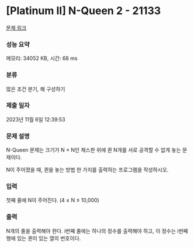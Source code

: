 # [Platinum II] N-Queen 2 - 21133 

[문제 링크](https://www.acmicpc.net/problem/21133) 

### 성능 요약

메모리: 34052 KB, 시간: 68 ms

### 분류

많은 조건 분기, 해 구성하기

### 제출 일자

2023년 11월 6일 12:39:53

### 문제 설명

<p>N-Queen 문제는 크기가 N × N인 체스판 위에 퀸 N개를 서로 공격할 수 없게 놓는 문제이다.</p>

<p>N이 주어졌을 때, 퀸을 놓는 방법 한 가지를 출력하는 프로그램을 작성하시오.</p>

### 입력 

 <p>첫째 줄에 N이 주어진다. (4 ≤ N ≤ 10,000)</p>

### 출력 

 <p>N개의 줄을 출력해야 한다. i번째 줄에는 하나의 정수를 출력해야 하고, 이 정수는 i번째 행에 있는 퀸이 있는 열의 번호이다.</p>

